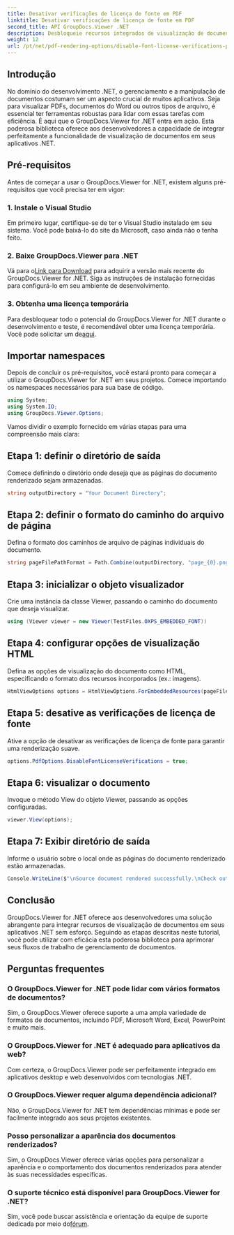 ```yaml
---
title: Desativar verificações de licença de fonte em PDF
linktitle: Desativar verificações de licença de fonte em PDF
second_title: API GroupDocs.Viewer .NET
description: Desbloqueie recursos integrados de visualização de documentos em seu .NET com GroupDocs.Viewer for .NET. Integre e personalize facilmente a renderização de documentos com dependências mínimas.
weight: 12
url: /pt/net/pdf-rendering-options/disable-font-license-verifications-pdf/
---
```

## Introdução
No domínio do desenvolvimento .NET, o gerenciamento e a manipulação de documentos costumam ser um aspecto crucial de muitos aplicativos. Seja para visualizar PDFs, documentos do Word ou outros tipos de arquivo, é essencial ter ferramentas robustas para lidar com essas tarefas com eficiência. É aqui que o GroupDocs.Viewer for .NET entra em ação. Esta poderosa biblioteca oferece aos desenvolvedores a capacidade de integrar perfeitamente a funcionalidade de visualização de documentos em seus aplicativos .NET.
## Pré-requisitos
Antes de começar a usar o GroupDocs.Viewer for .NET, existem alguns pré-requisitos que você precisa ter em vigor:
### 1. Instale o Visual Studio
Em primeiro lugar, certifique-se de ter o Visual Studio instalado em seu sistema. Você pode baixá-lo do site da Microsoft, caso ainda não o tenha feito.
### 2. Baixe GroupDocs.Viewer para .NET
 Vá para o[Link para Download](https://releases.groupdocs.com/viewer/net/) para adquirir a versão mais recente do GroupDocs.Viewer for .NET. Siga as instruções de instalação fornecidas para configurá-lo em seu ambiente de desenvolvimento.
### 3. Obtenha uma licença temporária
 Para desbloquear todo o potencial do GroupDocs.Viewer for .NET durante o desenvolvimento e teste, é recomendável obter uma licença temporária. Você pode solicitar um de[aqui](https://purchase.groupdocs.com/temporary-license/).

## Importar namespaces
Depois de concluir os pré-requisitos, você estará pronto para começar a utilizar o GroupDocs.Viewer for .NET em seus projetos. Comece importando os namespaces necessários para sua base de código.
```csharp
using System;
using System.IO;
using GroupDocs.Viewer.Options;
```

Vamos dividir o exemplo fornecido em várias etapas para uma compreensão mais clara:
## Etapa 1: definir o diretório de saída
Comece definindo o diretório onde deseja que as páginas do documento renderizado sejam armazenadas.
```csharp
string outputDirectory = "Your Document Directory";
```
## Etapa 2: definir o formato do caminho do arquivo de página
Defina o formato dos caminhos de arquivo de páginas individuais do documento.
```csharp
string pageFilePathFormat = Path.Combine(outputDirectory, "page_{0}.png");
```
## Etapa 3: inicializar o objeto visualizador
Crie uma instância da classe Viewer, passando o caminho do documento que deseja visualizar.
```csharp
using (Viewer viewer = new Viewer(TestFiles.OXPS_EMBEDDED_FONT))
```
## Etapa 4: configurar opções de visualização HTML
Defina as opções de visualização do documento como HTML, especificando o formato dos recursos incorporados (ex.: imagens).
```csharp
HtmlViewOptions options = HtmlViewOptions.ForEmbeddedResources(pageFilePathFormat);
```
## Etapa 5: desative as verificações de licença de fonte
Ative a opção de desativar as verificações de licença de fonte para garantir uma renderização suave.
```csharp
options.PdfOptions.DisableFontLicenseVerifications = true;
```
## Etapa 6: visualizar o documento
Invoque o método View do objeto Viewer, passando as opções configuradas.
```csharp
viewer.View(options);
```
## Etapa 7: Exibir diretório de saída
Informe o usuário sobre o local onde as páginas do documento renderizado estão armazenadas.
```csharp
Console.WriteLine($"\nSource document rendered successfully.\nCheck output in {outputDirectory}.");
```

## Conclusão
GroupDocs.Viewer for .NET oferece aos desenvolvedores uma solução abrangente para integrar recursos de visualização de documentos em seus aplicativos .NET sem esforço. Seguindo as etapas descritas neste tutorial, você pode utilizar com eficácia esta poderosa biblioteca para aprimorar seus fluxos de trabalho de gerenciamento de documentos.
## Perguntas frequentes
### O GroupDocs.Viewer for .NET pode lidar com vários formatos de documentos?
Sim, o GroupDocs.Viewer oferece suporte a uma ampla variedade de formatos de documentos, incluindo PDF, Microsoft Word, Excel, PowerPoint e muito mais.
### O GroupDocs.Viewer for .NET é adequado para aplicativos da web?
Com certeza, o GroupDocs.Viewer pode ser perfeitamente integrado em aplicativos desktop e web desenvolvidos com tecnologias .NET.
### O GroupDocs.Viewer requer alguma dependência adicional?
Não, o GroupDocs.Viewer for .NET tem dependências mínimas e pode ser facilmente integrado aos seus projetos existentes.
### Posso personalizar a aparência dos documentos renderizados?
Sim, o GroupDocs.Viewer oferece várias opções para personalizar a aparência e o comportamento dos documentos renderizados para atender às suas necessidades específicas.
### O suporte técnico está disponível para GroupDocs.Viewer for .NET?
 Sim, você pode buscar assistência e orientação da equipe de suporte dedicada por meio do[fórum](https://forum.groupdocs.com/c/viewer/9).